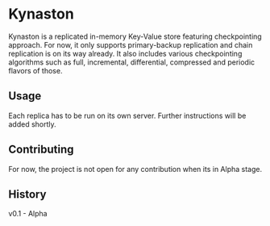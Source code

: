 # Kynaston
Kynaston is a replicated in-memory Key-Value store featuring checkpointing approach. For now,
it only supports primary-backup replication and chain replication is on its way already. It also
includes various checkpointing algorithms such as full, incremental, differential, compressed and
periodic flavors of those.
## Usage
Each replica has to be run on its own server. Further instructions will be added shortly.
## Contributing
For now, the project is not open for any contribution when its in Alpha stage.
## History
v0.1 - Alpha